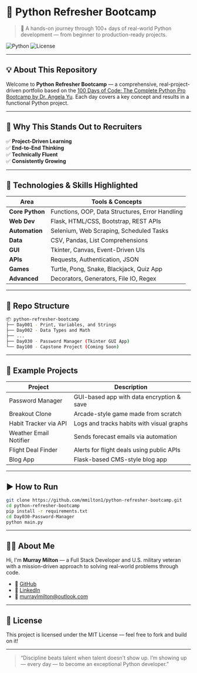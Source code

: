 
# 🐍 Python Refresher Bootcamp

> 🚀 A hands-on journey through 100+ days of real-world Python development — from beginner to production-ready projects.

![Python](https://img.shields.io/badge/Python-3.11-blue?logo=python)
![License](https://img.shields.io/badge/License-MIT-yellow.svg)


---

## 💡 About This Repository

Welcome to **Python Refresher Bootcamp** — a comprehensive, real-project-driven portfolio based on the [100 Days of Code: The Complete Python Pro Bootcamp by Dr. Angela Yu](https://www.udemy.com/course/100-days-of-code/). Each day covers a key concept and results in a functional Python project.

---

## 🚀 Why This Stands Out to Recruiters

✅ **Project-Driven Learning**  
✅ **End-to-End Thinking**  
✅ **Technically Fluent**  
✅ **Consistently Growing**  

---

## 🧠 Technologies & Skills Highlighted

| Area             | Tools & Concepts                               |
|------------------|------------------------------------------------|
| **Core Python**  | Functions, OOP, Data Structures, Error Handling|
| **Web Dev**      | Flask, HTML/CSS, Bootstrap, REST APIs          |
| **Automation**   | Selenium, Web Scraping, Scheduled Tasks        |
| **Data**         | CSV, Pandas, List Comprehensions               |
| **GUI**          | Tkinter, Canvas, Event-Driven UIs              |
| **APIs**         | Requests, Authentication, JSON                 |
| **Games**        | Turtle, Pong, Snake, Blackjack, Quiz App       |
| **Advanced**     | Decorators, Generators, File IO, Regex         |

---

## 📁 Repo Structure

```bash
📦 python-refresher-bootcamp
├── Day001 - Print, Variables, and Strings
├── Day002 - Data Types and Math
├── ...
├── Day030 - Password Manager (Tkinter GUI App)
└── Day100 - Capstone Project (Coming Soon)
```

---

## 📌 Example Projects

| Project                        | Description                                 |
|-------------------------------|---------------------------------------------|
| Password Manager              | GUI-based app with data encryption & save   |
| Breakout Clone                | Arcade-style game made from scratch         |
| Habit Tracker via API         | Logs and tracks habits with visual graphs   |
| Weather Email Notifier        | Sends forecast emails via automation        |
| Flight Deal Finder            | Alerts for flight deals using public APIs   |
| Blog App                      | Flask-based CMS-style blog app              |

---

## ▶️ How to Run

```bash
git clone https://github.com/mmilton1/python-refresher-bootcamp.git
cd python-refresher-bootcamp
pip install -r requirements.txt
cd Day030-Password-Manager
python main.py
```

---

## 👨‍💻 About Me

Hi, I'm **Murray Milton** — a Full Stack Developer and U.S. military veteran with a mission-driven approach to solving real-world problems through code.

- 🔗 [GitHub](https://github.com/mmilton1)
- 💼 [LinkedIn](https://linkedin.com/in/murray-milton)
- 📧 murraylmilton@outlook.com

---

## 📜 License

This project is licensed under the MIT License — feel free to fork and build on it!

---

> “Discipline beats talent when talent doesn’t show up. I’m showing up — every day — to become an exceptional Python developer.”

